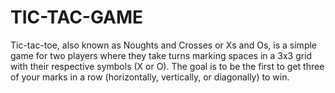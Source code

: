 # TIC-TAC-GAME
Tic-tac-toe, also known as Noughts and Crosses or Xs and Os, is a simple game for two players where they take turns marking spaces in a 3x3 grid with their respective symbols (X or O). The goal is to be the first to get three of your marks in a row (horizontally, vertically, or diagonally) to win.
